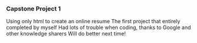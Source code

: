 ### Capstone Project 1
Using only html to create an online resume
The first project that entirely completed by myself
Had lots of trouble when coding, thanks to Google and other knowledge sharers
Will do better next time!

